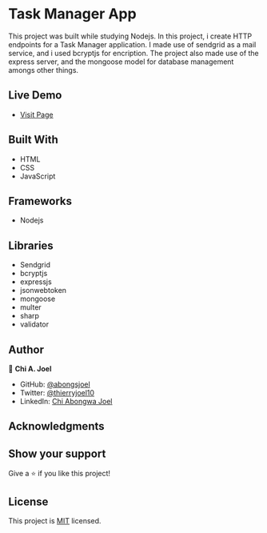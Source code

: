 
# Task Manager App

This project was built while studying Nodejs. In this project, i create HTTP endpoints for a Task Manager application. I made use of sendgrid as a mail service, and i used bcryptjs for encription. The project also made use of the express server, and the mongoose model for database management amongs other things.


## Live Demo 

- [Visit Page](https://tjoel-task-manager.herokuapp.com/)

## Built With

- HTML
- CSS
- JavaScript

## Frameworks

- Nodejs

## Libraries

- Sendgrid
- bcryptjs
- expressjs
- jsonwebtoken
- mongoose
- multer
- sharp
- validator

## Author

👤 **Chi A. Joel**

- GitHub: [@abongsjoel](https://github.com/abongsjoel)
- Twitter: [@thierryjoel10](https://twitter.com/ThierryJoel10)
- LinkedIn: [Chi Abongwa Joel](https://www.linkedin.com/in/chi-abongwa-joel-b4285a97/)

## Acknowledgments


## Show your support
Give a ⭐️ if you like this project!

## License
  <p>This project is <a href="../main/LICENSE">MIT</a> licensed.</p>

